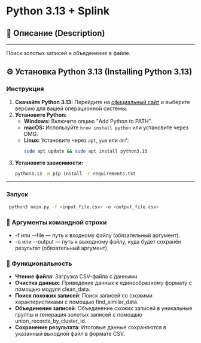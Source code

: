 # Python 3.13 + Splink

## 📜 Описание (Description)
---

Поиск золотых записей и объеденение в файле.

## ⚙️ Установка Python 3.13 (Installing Python 3.13)

### Инструкция
1. **Скачайте Python 3.13:** Перейдите на [официальный сайт](https://www.python.org/downloads/release/python-3130/) и выберите версию для вашей операционной системы.
2. **Установите Python:**
   - **Windows:** Включите опцию "Add Python to PATH".
   - **macOS:** Используйте `brew install python` или установите через DMG.
   - **Linux:** Установите через `apt`, `yum` или `dnf`:
     ```bash
     sudo apt update && sudo apt install python3.13
     ```
3. **Установите зависимости:**
   ```bash
   python3.13 -m pip install -r requirements.txt
   ```

---

### Запуск

```bash
 python3 main.py -f <input_file.csv> -o <output_file.csv>
```

### 📝 Аргументы командной строки
   - -f или --file — путь к входному файлу (обязательный аргумент).
   - -o или --output — путь к выходному файлу, куда будет сохранён результат (обязательный аргумент).

### 🚀 Функциональность
   - **Чтение файла**:
    Загрузка CSV-файла с данными.
   - **Очистка данных**: 
Приведение данных к единообразному формату с помощью модуля clean_data.
   - **Поиск похожих записей**:
Поиск записей со схожими характеристиками с помощью find_similar_data.
   - **Объединение записей**:
Объединение схожих записей в уникальные группы и генерация золотых записей с помощью union_records_by_cluster_id.
   - **Сохранение результата**:
Итоговые данные сохраняются в указанный выходной файл в формате CSV.